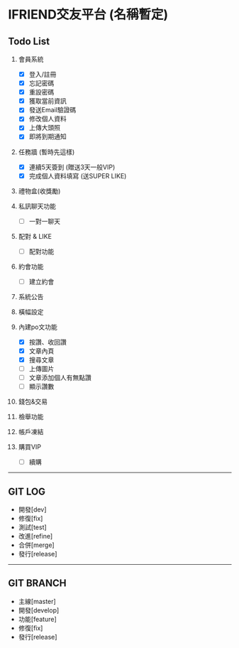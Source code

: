 # IFRIEND交友平台 (名稱暫定)

## Todo List

1. 會員系統
    - [x] 登入/註冊
    - [x] 忘記密碼
    - [x] 重設密碼
    - [x] 獲取當前資訊
    - [x] 發送Email驗證碼
    - [x] 修改個人資料
    - [x] 上傳大頭照
    - [x] 即將到期通知

2. 任務牆 (暫時先這樣)
    - [x] 連續5天簽到 (贈送3天一般VIP)
    - [x] 完成個人資料填寫 (送SUPER LIKE)

3. 禮物盒(收獎勵)

4. 私訊聊天功能
    - [ ] 一對一聊天
    
5. 配對 & LIKE
    - [ ] 配對功能

6. 約會功能
    - [ ] 建立約會

7. 系統公告

8. 橫幅設定

9. 內建po文功能
    - [x] 按讚、收回讚
    - [x] 文章內頁
    - [x] 搜尋文章
    - [ ] 上傳圖片
    - [ ] 文章添加個人有無點讚
    - [ ] 顯示讚數
    
10. 錢包&交易

11. 檢舉功能

12. 帳戶凍結

13. 購買VIP
    - [ ] 續購

---
    
## GIT LOG
* 開發[dev]
* 修復[fix]
* 測試[test]
* 改進[refine]
* 合併[merge]
* 發行[release]

---

## GIT BRANCH
* 主線[master]
* 開發[develop]
* 功能[feature]
* 修復[fix]
* 發行[release]